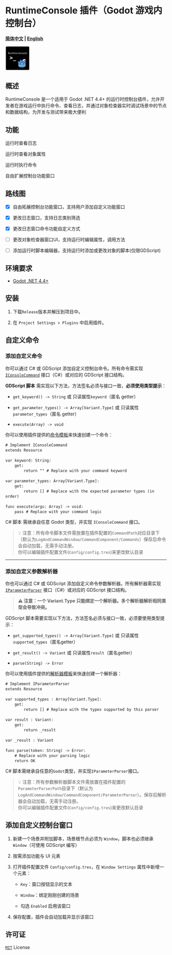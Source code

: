 # RuntimeConsole 插件（Godot 游戏内控制台）

**[简体中文](README.md) | [English](README_en.md)**

<img src="RuntimeConsoleIcon.png" width="15%">

## 概述
RuntimeConsole 是一个适用于 Godot .NET 4.4+ 的运行时控制台插件，允许开发者在游戏运行中执行命令、查看日志，并通过对象检查器实时调试场景中的节点和数据结构，为开发与测试带来极大便利

## 功能

运行时查看日志

运行时查看对象属性

运行时执行命令

自由扩展控制台功能窗口

## 路线图

- [x] 自由拓展控制台功能窗口，支持用户添加自定义功能窗口

- [x] 更改日志窗口，支持日志类别筛选

- [x] 更改日志窗口命令功能自定义方式

- [ ] 更改对象检查器窗口UI，支持运行时编辑属性，调用方法

- [ ] 添加运行时脚本编辑器，支持运行时添加或更改对象的脚本(仅限GDScript)

## 环境要求

- [Godot .NET 4.4+](https://godotengine.org/download/windows/)

## 安装

1. 下载`Release`版本并解压到项目中。

2. 在 `Project Settings > Plugins` 中启用插件。


## 自定义命令

### 添加自定义命令

你可以通过 C# 或 GDScript 添加自定义控制台命令。所有命令需实现 [`IConsoleCommand`](/LogAndCommandWindow/CommandComponent/Interface/IConsoleCommand.cs) 接口（C#）或对应的 GDScript 接口结构。

**GDScript 脚本** 需实现以下方法，方法签名必须与接口一致，**必须使用类型提示**：
    
- `get_keyword() -> String` 或 只读属性`keyword`（匿名 getter）

- `get_parameter_types() -> Array[Variant.Type]` 或 只读属性 `parameter_types`（匿名 getter）

- `execute(Array) -> void`

你可以使用插件提供的[命令模板](/LogAndCommandWindow/CommandComponent/GDScriptInterfaceTemplate/command_template.gd)来快速创建一个命令：
```gdscript
# Implement IConsoleCommand 
extends Resource

var keyword: String:
	get:
		return "" # Replace with your command keyword

var parameter_types: Array[Variant.Type]:
	get:
		return [] # Replace with the expected parameter types (in order)

func execute(args: Array) -> void:
	pass # Replace with your command logic
```

C# 脚本 需继承自任意 Godot 类型，并实现 `IConsoleCommand` 接口。

> 💡 注意：所有命令脚本文件需放置在插件配置的`CommandPath`对应目录下（默认为`LogAndCommandWindow/CommandComponent/Commands`）保存后命令会自动加载，无需手动注册。  
> 你可以编辑插件配置文件(`Config/config.tres`)来更改默认目录

---

### 添加自定义参数解析器

你也可以通过 C# 或 GDScript 添加自定义命令参数解析器。所有解析器需实现 [`IParameterParser`](/LogAndCommandWindow/CommandComponent/Interface/IParameterParser.cs) 接口（C#）或对应的 GDScript 接口结构。

> **⚠️ 注意：一个 Variant.Type 只能绑定一个解析器。多个解析器解析相同类型会导致冲突。**

GDScript 脚本需要实现以下方法，方法签名必须与接口一致，必须要使用类型提示：

- `get_supported_types() -> Array[Variant.Type]` 或 只读属性`supported_types`（匿名getter）

- `get_result() -> Variant` 或 只读属性`result`（匿名getter）

- `parse(String) -> Error`

你可以使用插件提供的[解析器模板](/LogAndCommandWindow/CommandComponent/GDScriptInterfaceTemplate/parameter_parser_template.gd)来快速创建一个解析器：
```gdscript
# Implement IParameterParser
extends Resource

var supported_types : Array[Variant.Type]:
    get:
        return [] # Replace with the types supported by this parser

var result : Variant:
    get:
        return _result

var _result : Variant

func parse(token: String) -> Error:
    # Replace with your parsing logic
    return OK
```

C# 脚本需继承自任意的`Godot`类型，并实现`IParameterParser`接口。

> 💡 注意：所有参数解析器脚本文件需放置在插件配置的`ParameterParserPath`目录下（默认为`LogAndCommandWindow/CommandComponent/ParameterParser`）。保存后解析器会自动加载，无需手动注册。   
> 你可以编辑插件配置文件(`Config/config.tres`)来更改默认目录

## 添加自定义控制台窗口

1. 新建一个场景并附加脚本，场景根节点必须为 `Window`，脚本也必须继承 `Window`（可使用 GDScript 编写）

2. 按需添加功能与 UI 元素

3. 打开插件配置文件 `Config/config.tres`，在 `Window Settings` 属性中新增一个元素：

    - `Key`：窗口按钮显示的文本

    - `Window`：绑定刚刚创建的场景

    - 勾选 `Enabled` 启用该窗口

4. 保存配置，插件会自动加载并显示该窗口

## 许可证

[`MIT`](https://mit-license.org/) License